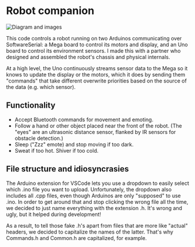 # Robot companion
![Diagram and images](https://github.com/supposedly/robot-companion/assets/32081933/46e5e929-57b4-488f-88bc-83796a6248c7)

This code controls a robot running on two Arduinos communicating over SoftwareSerial: a Mega board to control its
motors and display, and an Uno board to control its environment sensors. I made this with a partner who
designed and assembled the robot's chassis and physical internals.

At a high level, the Uno continuously streams sensor data to the Mega so it knows to update the display or the motors,
which it does by sending them "commands" that take different overwrite priorities based on the source of the data
(e.g. which sensor).

## Functionality

- Accept Bluetooth commands for movement and emoting.
- Follow a hand or other object placed near the front of the robot. (The "eyes" are an ultrasonic distance sensor, flanked
  by IR sensors for obstacle detection.)
- Sleep ("Zzz" emote) and stop moving if too dark.
- Sweat if too hot. Shiver if too cold.

## File structure and idiosyncrasies
The Arduino extension for VSCode lets you use a dropdown to easily select which .ino file you want to upload.
Unfortunately, the dropdown also includes all .cpp files, even though Arduinos are only "supposed" to use .ino.
In order to get around that and stop clicking the wrong file all the time, we decided to just name everything
with the extension .h. It's wrong and ugly, but it helped during development!

As a result, to tell those fake .h's apart from files that are more like "actual" headers, we decided to capitalize
the names of the latter. That's why Commands.h and Common.h are capitalized, for example.

